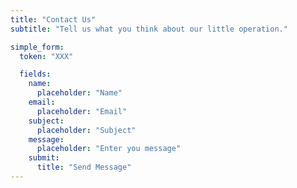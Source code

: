```yaml
---
title: "Contact Us"
subtitle: "Tell us what you think about our little operation."

simple_form:
  token: "XXX"

  fields:
    name:
      placeholder: "Name"
    email:
      placeholder: "Email"
    subject:
      placeholder: "Subject"
    message:
      placeholder: "Enter you message"
    submit:
      title: "Send Message"
---
```

